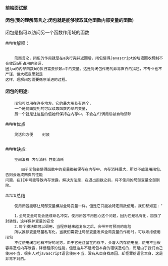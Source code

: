 #### 前端面试题

#### 闭包\(我的理解简言之:闭包就是能够读取其他函数内部变量的函数\)

闭包是指可以访问另一个函数作用域的函数

####解释：
```

    简而言之，闭包的作用就是在a执行完并返回后，闭包使得Javascript的垃圾回收机制不会收回a所占用的资源，
因为a的内部函数b的执行需要依赖a中的变量。这是对闭包作用的非常直白的描述，不专业也不严谨，但大概意思就是
这样，理解闭包需要循序渐进的过程。
```

#### 闭包的用途:

```
    闭包可以用在许多地方。它的最大用处有两个，
    一个是前面提到的可以读取函数内部的变量，
    另一个就是让这些的值始终保持在内存中，不会在f1调用后被自动清除
```


####优点


``` 
    灵活和方便    封装
    
```


####缺点:

```
    空间浪费 内存消耗 性能消耗

       由于闭包会使得函数中的变量都被保存在内存中，内存消耗很大，所以不能滥用闭包，否则会造成网页的性能
问题，在IE中可能导致内存泄露。解决方法是，在退出函数之前，将不使用的局部变量全部删除。

```

####总结

```
    使用闭包能够让局部变量模拟全局变量一样，但是它只能被特定函数使用。我们都知道：‘

    1.全局变量可能会造成命名冲突，使用闭包不用担心这个问题，因为它是私有化，加强了封装性，这样保护变量的安全
    2.每个模块都可以调用，当程序越来越复杂之后，会带不可预测的危险
    所以推荐变量尽量私有化，当我们需要让局部变量发挥全局变量的作用时，可以考虑使用闭包
    不过使用闭包也有不好的地方，由于它是驻留在内存中，会增大内存使用量，使用不当很容易造成内存泄露，降低程序的性能，但是这并不是闭包本身的错误造成的，而是由于我们自己使用不当，很多人对javascript语言使用不当，没有从自身找原因，却怪罪给语言本身，这是非常不对的。


```